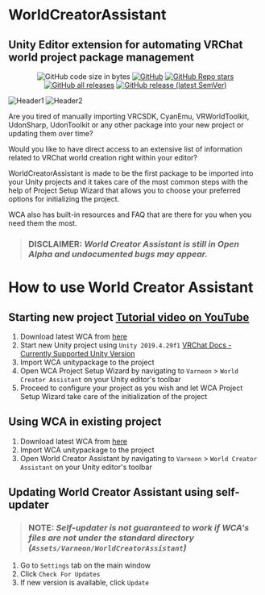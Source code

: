# WorldCreatorAssistant
Unity Editor extension for automating VRChat world project package management
---
<div align="center">

![GitHub code size in bytes](https://img.shields.io/github/languages/code-size/Varneon/WorldCreatorAssistant?style=for-the-badge)
[![GitHub](https://img.shields.io/github/license/Varneon/WorldCreatorAssistant?color=blue&style=for-the-badge)](https://github.com/Varneon/WorldCreatorAssistant/blob/main/LICENSE)
[![GitHub Repo stars](https://img.shields.io/github/stars/Varneon/WorldCreatorAssistant?style=for-the-badge)](https://github.com/Varneon/WorldCreatorAssistant/stargazers)
[![GitHub all releases](https://img.shields.io/github/downloads/Varneon/WorldCreatorAssistant/total?color=blue&style=for-the-badge)](https://github.com/Varneon/WorldCreatorAssistant/releases)
[![GitHub release (latest SemVer)](https://img.shields.io/github/v/release/Varneon/WorldCreatorAssistant?color=blue&sort=semver&style=for-the-badge)](https://github.com/Varneon/WorldCreatorAssistant/releases/latest)

</div>

![Header1](https://i.imgur.com/rIdvYx2.png)
![Header2](https://i.imgur.com/H2lu2k0.png)

Are you tired of manually importing VRCSDK, CyanEmu, VRWorldToolkit, UdonSharp, UdonToolkit or any other package into your new project or updating them over time?

Would you like to have direct access to an extensive list of information related to VRChat world creation right within your editor?

WorldCreatorAssistant is made to be the first package to be imported into your Unity projects and it takes care of the most common steps with the help of Project Setup Wizard that allows you to choose your preferred options for initializing the project.

WCA also has built-in resources and FAQ that are there for you when you need them the most.

> ### **DISCLAIMER:** *World Creator Assistant is still in Open Alpha and undocumented bugs may appear.*

# How to use World Creator Assistant

## Starting new project [Tutorial video on YouTube](https://www.youtube.com/watch?v=F1Tr3Nc9Rxs)
1. Download latest WCA from [here](https://github.com/Varneon/WorldCreatorAssistant/releases/latest)
2. Start new Unity project using `Unity 2019.4.29f1` [VRChat Docs - Currently Supported Unity Version](https://docs.vrchat.com/docs/current-unity-version)
3. Import WCA unitypackage to the project
4. Open WCA Project Setup Wizard by navigating to `Varneon` > `World Creator Assistant` on your Unity editor's toolbar
5. Proceed to configure your project as you wish and let WCA Project Setup Wizard take care of the initialization of the project

## Using WCA in existing project
1. Download latest WCA from [here](https://github.com/Varneon/WorldCreatorAssistant/releases/latest)
2. Import WCA unitypackage to the project
3. Open World Creator Assistant by navigating to `Varneon` > `World Creator Assistant` on your Unity editor's toolbar

## Updating World Creator Assistant using self-updater
> ### **NOTE:** *Self-updater is not guaranteed to work if WCA's files are not under the standard directory (`Assets/Varneon/WorldCreatorAssistant`)*
1. Go to `Settings` tab on the main window
2. Click `Check For Updates`
3. If new version is available, click `Update`
